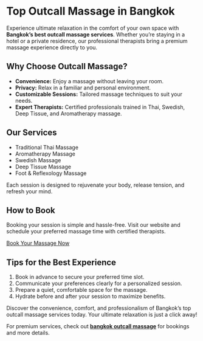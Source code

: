 # Top Outcall Massage in Bangkok

Experience ultimate relaxation in the comfort of your own space with **Bangkok’s best outcall massage services**. Whether you’re staying in a hotel or a private residence, our professional therapists bring a premium massage experience directly to you.

## Why Choose Outcall Massage?

- **Convenience:** Enjoy a massage without leaving your room.  
- **Privacy:** Relax in a familiar and personal environment.  
- **Customizable Sessions:** Tailored massage techniques to suit your needs.  
- **Expert Therapists:** Certified professionals trained in Thai, Swedish, Deep Tissue, and Aromatherapy massage.  

## Our Services

- Traditional Thai Massage  
- Aromatherapy Massage  
- Swedish Massage  
- Deep Tissue Massage  
- Foot & Reflexology Massage  

Each session is designed to rejuvenate your body, release tension, and refresh your mind.

## How to Book

Booking your session is simple and hassle-free. Visit our website and schedule your preferred massage time with certified therapists.  

[Book Your Massage Now](https://kavanaoutcallmassage.com/)

## Tips for the Best Experience

1. Book in advance to secure your preferred time slot.  
2. Communicate your preferences clearly for a personalized session.  
3. Prepare a quiet, comfortable space for the massage.  
4. Hydrate before and after your session to maximize benefits.  

Discover the convenience, comfort, and professionalism of Bangkok’s top outcall massage services today. Your ultimate relaxation is just a click away!  

For premium services, check out **[bangkok outcall massage](https://kavanaoutcallmassage.com/)** for bookings and more details.

